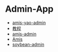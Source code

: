 # Admin-App

<!-- links begin -->

- [amis-yao-admin](amis-yao-admin.md)
- [教程](教程/index)
- [amis-admin](amis-admin/index)
- [Amis](Amis/index)
- [soybean-admin](soybean-admin/index)
<!-- links end -->
